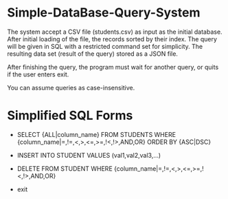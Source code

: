 # Simple-DataBase-Query-System
The system accept a CSV file (students.csv) as input as the initial database. After initial loading of the file, the records sorted by their index. The query will be given in SQL with a restricted command set for simplicity. The resulting data set (result of the query) stored as a JSON file.

After finishing the query, the program must wait for another query, or quits if the user enters exit.

You can assume queries as case-insensitive.

# Simplified SQL Forms

* SELECT {ALL|column_name} FROM STUDENTS WHERE {column_name|=,!=,<,>,<=,>=,!<,!>,AND,OR} ORDER BY {ASC|DSC}

* INSERT INTO STUDENT VALUES (val1,val2,val3,…)

* DELETE FROM STUDENT WHERE {column_name|=,!=,<,>,<=,>=,!<,!>,AND,OR}

* exit
